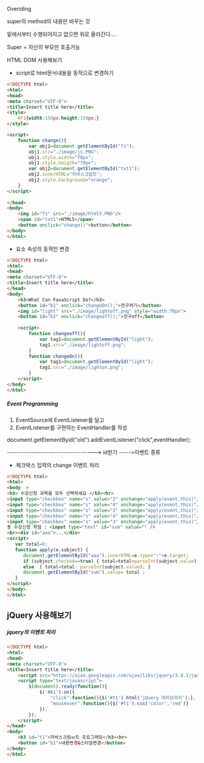Overiding

super의 method의 내용만 바꾸는 것



밑에서부터 수행되어지고 없으면 위로 올라간다....

Super = 자신의 부모만 호출가능



HTML DOM 사용해보기

- script로 html문서내용을 동적으로 변경하기

```html
<!DOCTYPE html>
<html>
<head>
<meta charset="UTF-8">
<title>Insert title here</title>
<style>
	#f1{width:150px;height:150px;}
</style>

<script>
	function change(){
		var obj1=document.getElementById("f1");
		obj1.src="./image/js.PNG";
		obj1.style.width="70px";
		obj1.style.heigth="70px";
		var obj2=document.getElementById("txt1");
		obj2.innerHTML="자바스크립트";
		obj2.style.background="orange";
	}
</script>
	
</head>
<body>
	<img id="f1" src="./image/html5.PNG"/>
	<span id="txt1">HTML5</span>
	<button onclick="change()">button</button>	
</body>
</html>
```

- 요소 속성의 동적인 변경

```html
<!DOCTYPE html>
<html>
<head>
<meta charset="UTF-8">
<title>Insert title here</title>
</head>
<body>
	<h3>What Can FavaScript Do?</h3>
	<button id="b1" onclick="changeOn();">전구켜기</button>
	<img id="light" src="./image/lightoff.png" style="width:70px">
	<button id="b2" onclick="changeoff();">전구off</button>
	
	<script>
		function changeoff(){
			var tag1=document.getElementById("light");
			tag1.src="./image/lightoff.png";
		}
		function changeOn(){
			var tag1=document.getElementById("light");
			tag1.src="./image/lighton.png";
		}
	</script>
</body>
</html>
```



##### Event Programming

1. EventSource에 EventListener를 달고
2. EventListener를 구현하는 EventHandler를 작성



document.getElementByid("old").addEventListener("click",eventHandler);

------------------------------------> id받기                                  ----->이벤트 종류   



- 체크박스 입력의 change 이벤트 처리

```html
<!DOCTYPE html>
<html>
<body  >
<h3> 수강신청 과목을 모두 선택하세요 </h3><hr>  
<input type="checkbox" name="s" value="2" onchange="apply(event,this)"/>교양컴퓨터(2학점)
<input type="checkbox" name="s" value="4" onchange="apply(event,this)"/>자료구조실습(4학점) 
<input type="checkbox" name="s" value="3" onchange="apply(event,this)"/>데이터베이스(3학점)
<input type="checkbox" name="s" value="4" onchange="apply(event,this)"/>알고리즘실습(4학점)
<input type="checkbox" name="s" value="3" onchange="apply(event,this)"/>네트워크(3학점)<hr>
총 수강신청 학점 : <input type="text" id="sum" value="" /> 
<br><div id="aaa">...</div>
<script> 
   var total=0; 
   function apply(e,subject) {
	  document.getElementById("aaa").innerHTML=e.type+":"+e.target;
      if (subject.checked==true) { total=total+parseInt(subject.value); }
      else  { total=total- parseInt(subject.value); }
      document.getElementById("sum").value= total ; 
   }  
</script> 
</body>
</html>

```



## jQuery  사용해보기

##### jquery의 이벤트 처리

```html
<!DOCTYPE html>
<html>
<head>
<meta charset="UTF-8">
<title>Insert title here</title>
	<script src="https://ajax.googleapis.com/ajax/libs/jquery/3.4.1/jquery.min.js"></script>
	<script type="text/javascript">
		$(document).ready(function(){
			$('#b1').on({
				"click":function(){$('#t1').html('jQuery 라이브러리');},
				"mouseover":function(){$('#t1').css('color','red')}
			});
		});
	</script>
</head>
<body>
	<h3 id="t1">자바스크림ㅂ트 프로그래밍</h3><hr>
	<button id="b1">내용변경&스타일변경</button>
</body>
</html>
```

